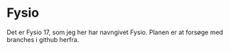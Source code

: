 # Fysio
Det er Fysio 17, som jeg her har navngivet Fysio. Planen er at forsøge med branches i github herfra. 